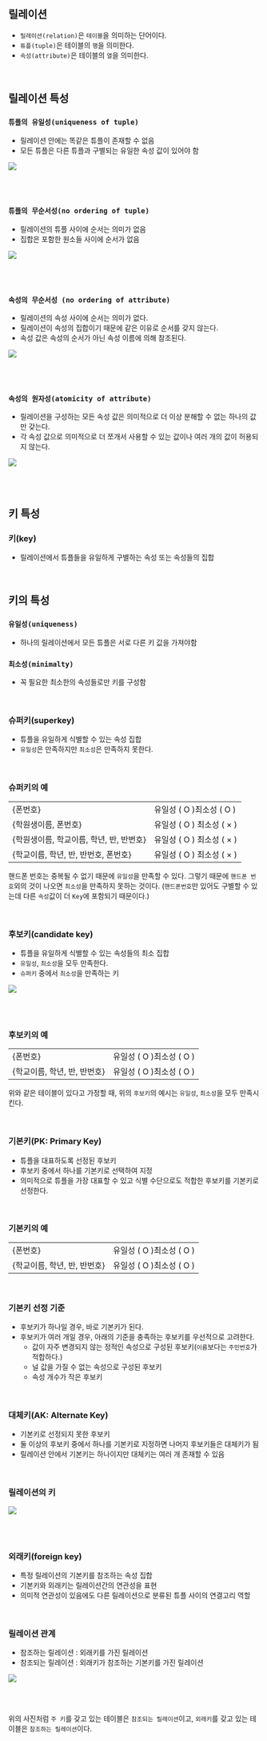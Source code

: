 ## 릴레이션 

* `릴레이션(relation)`은 `테이블`을 의미하는 단어이다.
* `튜플(tuple)`은 테이블의 `행`을 의미한다.
* `속성(attribute)`은 테이블의 `열`을 의미한다.

<br>

## 릴레이션 특성

### `튜플의 유일성(uniqueness of tuple)`

* 릴레이션 안에는 똑같은 튜플이 존재할 수 없음
* 모든 튜플은 다른 튜플과 구별되는 유일한 속성 값이 있어야 함
    
<img src="https://user-images.githubusercontent.com/45676906/93314672-0f384800-f845-11ea-815d-721a84f02adf.png">
    
<br> <br>
    
### `튜플의 무순서성(no ordering of tuple)`

* 릴레이션의 튜플 사이에 순서는 의미가 없음
* 집합은 포함한 원소들 사이에 순서가 없음
    
<img src="https://user-images.githubusercontent.com/45676906/93314730-25460880-f845-11ea-9649-c5b30a21b732.png">    

<br> <br>
    
### `속성의 무순서성 (no ordering of attribute)`

* 릴레이션의 속성 사이에 순서는 의미가 없다.
* 릴레이션이 속성의 집합이기 때문에 같은 이유로 순서를 갖지 않는다.
* 속성 값은 속성의 순서가 아닌 속성 이름에 의해 참조된다.
    
<img src="https://user-images.githubusercontent.com/45676906/93314977-748c3900-f845-11ea-814e-af4b14a2f717.png">
 
<br> <br>

### `속성의 원자성(atomicity of attribute)`

* 릴레이션을 구성하는 모든 속성 값은 의미적으로 더 이상 분해할 수 없는 하나의 값만 갖는다.
* 각 속성 값으로 의미적으로 더 쪼개서 사용할 수 있는 값이나 여러 개의 값이 허용되지 않는다.


<img src="https://user-images.githubusercontent.com/45676906/93315176-b0270300-f845-11ea-89f3-51ca2dba4d67.png">

<br> <br>

## 키 특성

### 키(key)

* 릴레이션에서 튜플들을 유일하게 구별하는 속성 또는 속성들의 집합

<br>

## 키의 특성

### `유일성(uniqueness)`

* 하나의 릴레이션에서 모든 튜플은 서로 다른 키 값을 가져야함
  
### `최소성(minimalty)`

* 꼭 필요한 최소한의 속성들로만 키를 구성함
    
<br>


### 슈퍼키(superkey)

* 튜플을 유일하게 식별할 수 있는 속성 집합
* `유일성`은 만족하지만 `최소성`은 만족하지 못한다.

<br>

### 슈퍼키의 예

|  |  | 
|------|---|
| {폰번호} | 유일성 ( O )최소성 ( O )|
| {학원생이름, 폰번호} | 유일성 ( O ) 최소성 ( × ) |
| {학원생이름, 학교이름, 학년, 반, 반번호}|유일성 ( O ) 최소성 ( × ) |
| {학교이름, 학년, 반, 반번호, 폰번호} | 유일성 ( O ) 최소성 ( × ) |

핸드폰 번호는 중복될 수 없기 때문에 `유일성`을 만족할 수 있다. 그렇기 때문에 `핸드폰 번호`외의 것이 나오면 `최소성`을 만족하지 못하는 것이다.
(`핸드폰번호`만 있어도 구별할 수 있는데 다른 `속성`값이 더 `Key`에 포함되기 때문이다.)

<br>

### 후보키(candidate key)

* 튜플을 유일하게 식별할 수 있는 속성들의 최소 집합
* `유일성`, `최소성`을 모두 만족한다.
* `슈퍼키` 중에서 `최소성`을 만족하는 키

<img src="https://user-images.githubusercontent.com/45676906/93317235-2f1d3b00-f848-11ea-8006-25e4834438c0.png">

<br> <br>

### 후보키의 예

|  |  | 
|------|---|
| {폰번호} | 유일성 ( O )최소성 ( O )|
| {학교이름, 학년, 반, 반번호} | 유일성 ( O )최소성 ( O ) |

위와 같은 테이블이 있다고 가정할 때, 위의 `후보키`의 예시는 `유일성`, `최소성`을 모두 만족시킨다. 

<br>

### 기본키(PK: Primary Key)

* 튜플을 대표하도록 선정된 후보키
* 후보키 중에서 하나를 기본키로 선택하여 지정
* 의미적으로 튜플을 가장 대표할 수 있고 식별 수단으로도 적합한 후보키를 기본키로 선정한다.

<br>

### 기본키의 예

|  |  | 
|------|---|
| {폰번호} | 유일성 ( O )최소성 ( O )|
| {학교이름, 학년, 반, 반번호} | 유일성 ( O )최소성 ( O ) |

<br>

### 기본키 선정 기준

* 후보키가 하나일 경우, 바로 기본키가 된다.
* 후보키가 여러 개일 경우, 아래의 기준을 충족하는 후보키를 우선적으로 고려한다.
    * 값이 자주 변경되지 않는 정적인 속성으로 구성된 후보키(`이름`보다는 `주민번호`가 적합하다.)
    * 널 값을 가질 수 없는 속성으로 구성된 후보키
    * 속성 개수가 작은 후보키
  
<br>

### 대체키(AK: Alternate Key)

* 기본키로 선정되지 못한 후보키
* 둘 이상의 후보키 중에서 하나를 기본키로 지정하면 나머지 후보키들은 대체키가 됨
* 릴레이션 안에서 기본키는 하나이지만 대체키는 여러 개 존재할 수 있음

<br>

### 릴레이션의 키

<img src="https://user-images.githubusercontent.com/45676906/93320978-abb21880-f84c-11ea-8577-a8a775f7248e.png">
    
<br> <br>

### 외래키(foreign key)

* 특정 릴레이션의 기본키를 참조하는 속성 집합
* 기본키와 외래키는 릴레이션간의 연관성을 표현
* 의미적 연관성이 있음에도 다른 릴레이션으로 분류된 튜플 사이의 연결고리 역할

<br>

### 릴레이션 관계

* 참조하는 릴레이션 : 외래키를 가진 릴레이션
* 참조되는 릴레이션 : 외래키가 참조하는 기본키를 가진 릴레이션

<img src="https://user-images.githubusercontent.com/45676906/93321486-2b3fe780-f84d-11ea-849c-51518460dd43.png">

<br> <br>

위의 사진처럼 `주 키`를 갖고 있는 테이블은 `참조되는 릴레이션`이고, `외래키`를 갖고 있는 테이블은 `참조하는 릴레이션`이다.


